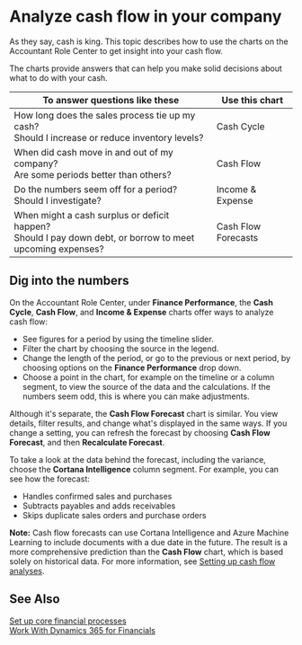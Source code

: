 <properties
                pageTitle="Analyze cash flow in your company| Project “Madeira”"
                description="Describes how to use the Cash Cycle, Income & Expense, Cash Flow, and Cash Flow Forecast charts to analyze past and future movement of cash in and out of your company."
                services="project-madeira"
                documentationCenter=""
                authors="bholtorf"
/>
<tags
    ms.service="project-madeira"
    ms.topic="article"
    ms.devlang="na"
    ms.tgt_pltfrm="na"
    ms.workload="na"
    ms.date="10/10/2016"
    ms.author="bholtorf" />
# Analyze cash flow in your company 
As they say, cash is king. This topic describes how to use the charts on the Accountant Role Center to get insight into your cash flow.  

The charts provide answers that can help you make solid decisions about what to do with your cash.  

|To answer questions like these | Use this chart|
|--- | ----|
|How long does the sales process tie up my cash?</br> Should I increase or reduce inventory levels? | Cash Cycle|
|When did cash move in and out of my company?</br> Are some periods better than others? | Cash Flow|
|Do the numbers seem off for a period?</br> Should I investigate? | Income & Expense|
|When might a cash surplus or deficit happen?</br> Should I pay down debt, or borrow to meet upcoming expenses? | Cash Flow Forecasts|

## Dig into the numbers
On the Accountant Role Center, under **Finance Performance**, the **Cash Cycle**, **Cash Flow**, and **Income & Expense** charts offer ways to analyze cash flow:  
- See figures for a period by using the timeline slider.  
- Filter the chart by choosing the source in the legend.  
- Change the length of the period, or go to the previous or next period, by choosing options on the **Finance Performance** drop down.  
- Choose a point in the chart, for example on the timeline or a column segment, to view the source of the data and the calculations. If the numbers seem odd, this is where you can make adjustments.  

Although it's separate, the **Cash Flow Forecast** chart is similar. You view details, filter results, and change what's displayed in the same ways. If you change a setting, you can refresh the forecast by choosing **Cash Flow Forecast**, and then **Recalculate Forecast**.

To take a look at the data behind the forecast, including the variance, choose the **Cortana Intelligence** column segment. For example, you can see how the forecast:  
- Handles confirmed sales and purchases   
- Subtracts payables and adds receivables  
- Skips duplicate sales orders and purchase orders  

**Note:** Cash flow forecasts can use Cortana Intelligence and Azure Machine Learning to include documents with a due date in the future. The result is a more comprehensive prediction than the **Cash Flow** chart, which is based solely on historical data. For more information, see [Setting up cash flow analyses](set-up-cash-flow-forecasts.md).

## See Also  
[Set up core financial processes](finance-setup-finance.md)  
[Work With Dynamics 365 for Financials](ui-work-product.md)  

